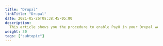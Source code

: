 ```yaml
---
title: "Drupal"
linkTitle: "Drupal"
date: 2021-05-26T08:38:45-05:00
description:
  This article shows you the procedure to enable PayU in your Drupal website.
weight: 30
tags: ["subtopic"]
---
```



